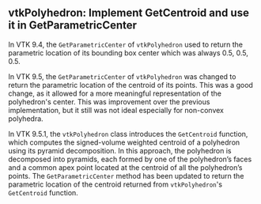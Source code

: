 ## vtkPolyhedron: Implement GetCentroid and use it in GetParametricCenter

In VTK 9.4, the `GetParametricCenter` of `vtkPolyhedron` used to return the parametric
location of its bounding box center which was always 0.5, 0.5, 0.5.

In VTK 9.5, the `GetParametricCenter` of `vtkPolyhedron` was changed to return the
parametric location of the centroid of its points. This was a good change, as it
allowed for a more meaningful representation of the polyhedron's center. This was
improvement over the previous implementation, but it still was not ideal especially
for non-convex polyhedra.

In VTK 9.5.1, the `vtkPolyhedron` class introduces the `GetCentroid` function, which computes the signed-volume weighted
centroid of a polyhedron using its pyramid decomposition. In this approach, the polyhedron is decomposed into pyramids,
each formed by one of the polyhedron’s faces and a common apex point located at the centroid of all the polyhedron’s
points. The `GetParametricCenter` method has been updated to return the parametric location
of the centroid returned from `vtkPolyhedron`'s `GetCentroid` function.
